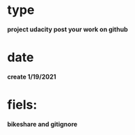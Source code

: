 # type
__project udacity post your work on github__
# date 
__create 1/19/2021__
# fiels:
__bikeshare and gitignore__

